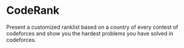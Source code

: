 # CodeRank
Present a customized ranklist based on a country of every contest of codeforces and show you the hardest problems you have solved in codeforces.
